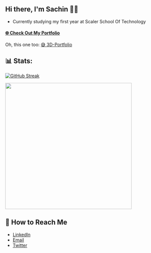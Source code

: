 ## Hi there, I'm Sachin 👋🤗

- Currently studying my first year at Scaler School Of Technology

#### [🌐 Check Out My Portfolio](https://terminal-six-eta.vercel.app/)

Oh, this one too:
[😅 3D-Portfolio](https://sachin-3d-portfolio.netlify.app/)

<!--
**benodiwal/benodiwal** is a ✨ _special_ ✨ repository because its `README.md` (this file) appears on your GitHub profile.

Here are some ideas to get you started:

- 🔭 I’m currently working on ...
- 🌱 I’m currently learning ...
- 👯 I’m looking to collaborate on ...
- 🤔 I’m looking for help with ...
- 💬 Ask me about ...
- 📫 How to reach me: ...
- 😄 Pronouns: ...
- ⚡ Fun fact: ...
-->

##  📊 Stats:
[![GitHub Streak](https://streak-stats.demolab.com?user=benodiwal&theme=dark&hide_border=true&background=1B1B1B&stroke=FFFFFF&fire=FFFFFF&ring=FFFFFF&dates=C1C1C1&currStreakLabel=E2E2E2&currStreakNum=FFFFFF)](https://git.io/streak-stats)  

<img width=400 src='https://github-readme-stats.vercel.app/api?username=benodiwal&theme=vue-dark&show_icons=true&hide_border=true&count_private=true' />  

## 📡 How to Reach Me
- [LinkedIn](https://www.linkedin.com/in/sachin-beniwal-7537b6256/)
- [Email](mailto:sachinbeniwal0101@gmail.com)
- [Twitter](https://x.com/benodiwal)
